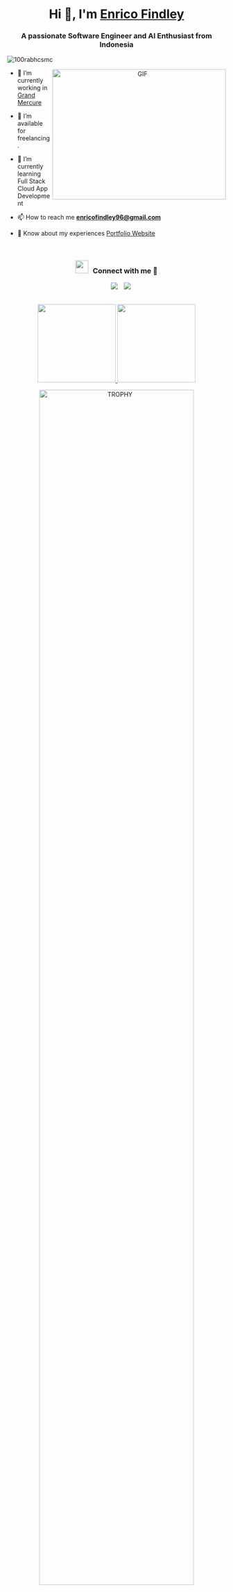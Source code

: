 <h1 align="center">Hi 👋, I'm <a href="https://enricofindley.my.id/" target="blank">
Enrico Findley</a></h1>
<h3 align="center">A passionate Software Engineer and AI Enthusiast from Indonesia</h3>

<p align="left"> <img src="https://komarev.com/ghpvc/?username=enricofindley&label=Profile%20views&color=0e75b6&style=flat" alt="100rabhcsmc" /> </p>

<a target="_blank" align="center">
  <img align="right" top="500" height="300" width="400" alt="GIF" src="https://media.giphy.com/media/qgQUggAC3Pfv687qPC/giphy.gif">
</a>

- 🔭 I’m currently working in <a href="https://www.grandmercure.com/" target="blank">Grand Mercure</a>

- 🤝 I’m available for freelancing.

- 🌱 I’m currently learning Full Stack Cloud App Development

- 📫 How to reach me **enricofindley96@gmail.com**

- 📄 Know about my experiences <a href="https://enricofindley.my.id" target="blank">Portfolio Website</a>
<br/>
<h3 align="center" > <img src="https://media.giphy.com/media/iY8CRBdQXODJSCERIr/giphy.gif" width="30" height="30" style="margin-right: 10px;">Connect with me 🤝 </h3>

<p align="center">

<div align="center"  class="icons-social" style="margin-left: 10px;">
  <a style="margin-left: 10px;"  target="_blank" href="https://www.linkedin.com/in/enricofindley/">
	<img src="https://img.icons8.com/doodle/40/000000/linkedin--v2.png"></a>
  <a style="margin-left: 10px;" target="_blank" href="https://github.com/enricofindley">
	<img src="https://img.icons8.com/doodle/40/000000/github--v1.png"></a>
</div>

<br>

<p align="center">
<a href="https://github.com/enricofindley">
  <img height="180em" src="https://github-readme-stats-eight-theta.vercel.app/api?username=enricofindley&show_icons=true&theme=algolia&include_all_commits=true&count_private=true"/>
  <img height="180em" src="https://github-readme-stats-eight-theta.vercel.app/api/top-langs/?username=enricofindley&layout=compact&langs_count=8&theme=algolia"/>
</a>
</p>

<!--- trophy (start) -->
<div align=center>
  <a href="https://github.com/enricofindley/github-profile-trophy" title="Go to Source">
      <img align="center" width=84% src="https://github-profile-trophy.vercel.app/?username=enricofindley&theme=radical&row=1&column=7&margin-h=15&margin-w=5&no-bg=true" alt="TROPHY" />
    </a>
</div>
<!--- trophy (start) -->

<br>

<!--h1 without bottom border-->
<div id="user-content-toc">
  <ul align="center">
    <summary><h2 style="display: inline-block">Technologies That I Know👨🏻‍💻</h2></summary>
  </ul>
</div>
<!--tech stack icons-->
<p align="center">
  <a href="https://skillicons.dev">
    <img src="https://skillicons.dev/icons?i=git,bootstrap,css,django,flask,discord,docker,express,github,html,java,js,linux,mysql,nextjs,nodejs,postman,py,react,redux,tailwind,ts,vscode,laravel,php,tensorflow,sqlite&perline=14" />
  </a>
</p>
</p>
